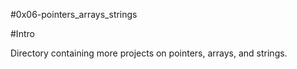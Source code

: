#0x06-pointers_arrays_strings

#Intro

Directory containing more projects on pointers, arrays, and strings.